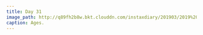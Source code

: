 ```yaml
---
title: Day 31
image_path: http://q89fh2b8w.bkt.clouddn.com/instaxdiary/201903/2019%203%207.jpg
caption: Ages.
---
```


